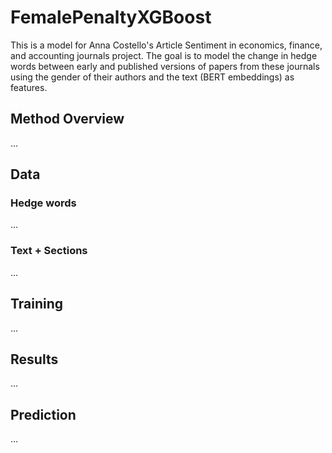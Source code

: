 # FemalePenaltyXGBoost
This is a model for Anna Costello's Article Sentiment in economics, finance, and accounting journals project. The goal is to model the change in hedge words between early and published versions of papers from these journals using the gender of their authors and the text (BERT embeddings) as features. 
## Method Overview
...
## Data
### Hedge words
...
### Text + Sections
...
## Training
...
## Results
...
## Prediction
...

